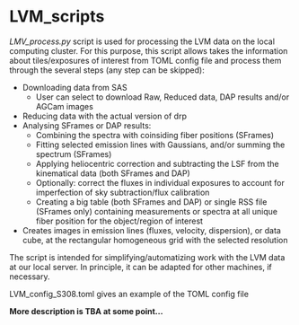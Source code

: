 # LVM_scripts

*LMV_process.py* script is used for processing the LVM data on the local computing cluster. 
For this purpose, this script allows takes the information about tiles/exposures of interest from TOML config file and process them through the several steps (any step can be skipped):
- Downloading data from SAS
  - User can select to download Raw, Reduced data, DAP results and/or AGCam images
- Reducing data with the actual version of drp
- Analysing SFrames or DAP results:
  - Combining the spectra with coinsiding fiber positions (SFrames)
  - Fitting selected emission lines with Gaussians, and/or summing the spectrum (SFrames)
  - Applying heliocentric correction and subtracting the LSF from the kinematical data (both SFrames and DAP)
  - Optionally: correct the fluxes in individual exposures to account for imperfection of sky subtraction/flux calibration
  - Creating a big table (both SFrames and DAP) or single RSS file (SFrames only) containing measurements or spectra at all unique fiber position for the object/region of interest
- Creates images in emission lines (fluxes, velocity, dispersion), or data cube, at the rectangular homogeneous grid with the selected resolution

The script is intended for simplifying/automatizing work with the LVM data at our local server. In principle, it can be adapted for other machines, if necessary.

LVM_config_S308.toml gives an example of the TOML config file

**More description is TBA at some point...** 
